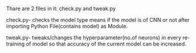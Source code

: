 Thare are 2 files in it: check.py and tweak.py

check.py- checks the model type means if the model is of CNN or not after importing Python File(contains model) as Module. 

tweak.py- tweaks/changes the hyperparameter(no.of neurons) in every re-training of model so that accuracy of the current model can be increased.
